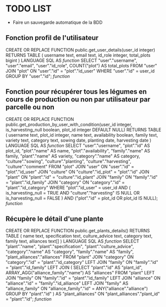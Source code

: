 # TODO LIST

- Faire un sauvegarde automatique de la BDD

## Fonction profil de l'utilisateur
CREATE OR REPLACE FUNCTION public.get_user_details(user_id integer)
    RETURNS TABLE (
        username text,
        email text,
        id_role integer,
        total_plots bigint
    )
    LANGUAGE SQL
AS $function$
    SELECT
        "user"."username",
        "user"."email",
        "user"."id_role",
        COUNT("plot") AS total_plots
    FROM "user"
    JOIN "plot" ON "user"."id" = "plot"."id_user"
    WHERE "user"."id" = user_id
    GROUP BY "user"."id";
$function$


## Fonction pour récupérer tous les légumes en cours de production ou non par utilisateur par parcelle ou non
CREATE OR REPLACE FUNCTION public.get_production_by_user_with_condition(user_id integer, is_harvesting_null boolean, plot_id integer DEFAULT NULL)
    RETURNS TABLE (
        username text,
        plot_id integer,
        name text,
        availability boolean,
        family text,
        variety text,
        category text,
        sowing date,
        planting date,
        harvesting date
    )
    LANGUAGE SQL
AS $function$
    SELECT
        "user"."username",
        "plot"."id" AS plot_id,
        "plot"."name" AS name,
        "plot"."availability",
        "family"."name" AS family,
        "plant"."name" AS variety,
        "category"."name" AS category,
        "culture"."sowing",
        "culture"."planting",
        "culture"."harvesting",
        "culture"."comment"
    FROM
        "plot"
    JOIN
        "user" ON "user"."id" = "plot"."id_user"
    JOIN
        "culture" ON "culture"."id_plot" = "plot"."id"
    JOIN
        "plant" ON "plant"."id" = "culture"."id_plant"
    JOIN
        "family" ON "family"."id" = "plant"."id_family"
    JOIN
        "category" ON "category"."id" = "plant"."id_category"
    WHERE
        "plot"."id_user" = user_id
        AND (
            is_harvesting_null = TRUE AND "culture"."harvesting" IS NULL
            OR is_harvesting_null = FALSE
        )
        AND ("plot"."id" = plot_id OR plot_id IS NULL);
$function$

## Récupère le détail d'une plante
CREATE OR REPLACE FUNCTION public.get_plants_details()
    RETURNS TABLE (
        name text,
        specification text,
        culture_advice text,
        category text,
        family text,
        alliances text[]
    )
    LANGUAGE SQL
AS $function$
    SELECT
        "plant"."name",
        "plant"."specification",
        "plant"."culture_advice",
        "category"."name" AS "category",
        "family"."name" AS "family",
        "plant_alliances"."alliances"
    FROM "plant"
    JOIN "category" ON "category"."id" = "plant"."id_category"
    LEFT JOIN "family" ON "family"."id" = "plant"."id_family"
    LEFT JOIN (
        SELECT
            "plant"."id" AS "plant_id",
            ARRAY_AGG("alliance_family"."name") AS "alliances"
        FROM "plant"
        LEFT JOIN "family" ON "family"."id" = "plant"."id_family"
        LEFT JOIN "alliance" ON "alliance"."id" = "family"."id_alliance"
        LEFT JOIN "family" AS "alliance_family" ON "alliance_family"."id" = ANY("alliance"."alliance")
        GROUP BY "plant"."id"
    ) AS "plant_alliances" ON "plant_alliances"."plant_id" = "plant"."id";
$function$
